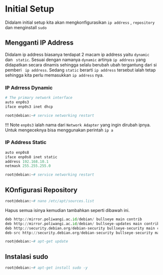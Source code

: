 # Initial Setup
Didalam initial setup kita akan mengkonfigurasikan `ip address` , `repository` dan menginstall `sudo`

## Mengganti IP Address
Didalam ip address biasanya terdapat 2 macam ip address yaitu `dynamic` dan ` static`. Sesuai dengan namanya `dynamic` artinya `ip address` yang didapatkan secara dinamis sehingga selalu berubah ubah tergantung dari si pemberi ` ip address`. Sedang `static` berarti `ip address` tersebut ialah tetap sehingga kita perlu memasukkan `ip address` nya.

### IP Adrress Dynamic

``` py title="nano /etc/network/interfaces"
# The primary network interface
auto enp0s3
iface enp0s3 inet dhcp
```
``` py
root@debian:~# service networking restart
```
!!! Note
    `enp0s3` ialah nama dari `Network Adapter` yang ingin dirubah ipnya. Untuk mengeceknya bisa menggunakan perintah `ip a`

### IP Address Static

``` py title="nano /etc/network/interfaces"
auto enp0s8
iface enp0s8 inet static
address 192.168.10.1
netmask 255.255.255.0
```
``` py
root@debian:~# service networking restart
```

## KOnfigurasi Repository

``` py
root@debian:~# nano /etc/apt/sources.list
```
Hapus semua isinya kemudian tambahkan seperti dibawah ini.
``` py title="nano /etc/apt/sources.list"
deb http://mirror.poliwangi.ac.id/debian/ bullseye main contrib
deb http://mirror.poliwangi.ac.id/debian/ bullseye-updates main contrib
deb http://security.debian.org/debian-security bullseye-security main contrib
deb-src http://security.debian.org/debian-security bullseye-security main contrib
```
``` py
root@debian:~# apt-get update
```
## Instalasi sudo

``` py
root@debian:~# apt-get install sudo -y
```
